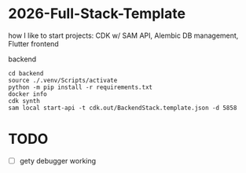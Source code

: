 # 2026-Full-Stack-Template
how I like to start projects: CDK w/ SAM API, Alembic DB management, Flutter frontend

backend
```
cd backend
source ./.venv/Scripts/activate
python -m pip install -r requirements.txt
docker info
cdk synth
sam local start-api -t cdk.out/BackendStack.template.json -d 5858
```

# TODO
- [ ] gety debugger working